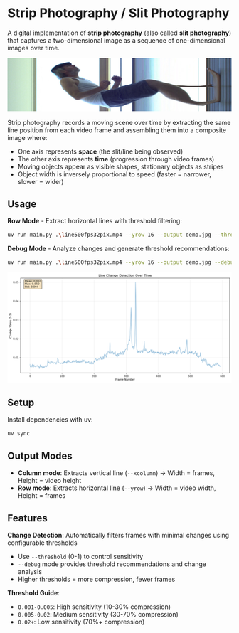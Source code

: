 # Strip Photography / Slit Photography

A digital implementation of **strip photography** (also called **slit photography**) that captures a two-dimensional image as a sequence of one-dimensional images over time.

![demo](demo.jpg)

Strip photography records a moving scene over time by extracting the same line position from each video frame and assembling them into a composite image where:
- One axis represents **space** (the slit/line being observed)
- The other axis represents **time** (progression through video frames)
- Moving objects appear as visible shapes, stationary objects as stripes
- Object width is inversely proportional to speed (faster = narrower, slower = wider)

## Usage

**Row Mode** - Extract horizontal lines with threshold filtering:
```bash
uv run main.py .\line500fps32pix.mp4 --yrow 16 --output demo.jpg --threshold 0.005
```

**Debug Mode** - Analyze changes and generate threshold recommendations:
```bash
uv run main.py .\line500fps32pix.mp4 --yrow 16 --output demo.jpg --debug
```
![debug view](demo_changes.png)

## Setup
Install dependencies with uv:
```bash
uv sync
```

## Output Modes
- **Column mode**: Extracts vertical line (`--xcolumn`) → Width = frames, Height = video height
- **Row mode**: Extracts horizontal line (`--yrow`) → Width = video width, Height = frames

## Features

**Change Detection**: Automatically filters frames with minimal changes using configurable thresholds
- Use `--threshold` (0-1) to control sensitivity
- `--debug` mode provides threshold recommendations and change analysis
- Higher thresholds = more compression, fewer frames

**Threshold Guide**:
- `0.001-0.005`: High sensitivity (10-30% compression)
- `0.005-0.02`: Medium sensitivity (30-70% compression)
- `0.02+`: Low sensitivity (70%+ compression)
